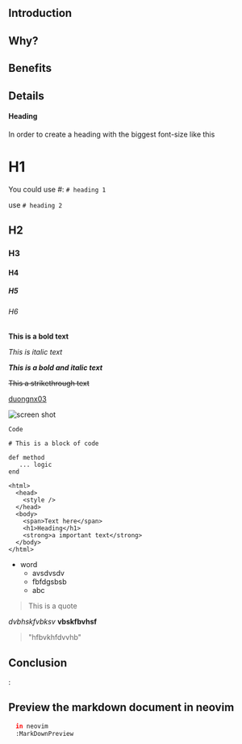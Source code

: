 ## Introduction


## Why?


## Benefits


## Details

#### Heading

In order to create a heading with the biggest font-size like this
# H1

You could use #:
`# heading 1`


use `# heading 2`
## H2


### H3
#### H4
##### H5
###### H6

**This is a bold text**

_This is italic text_

**_This is a bold and italic text_**

~~This a strikethrough text~~

[duongnx03](https://duongnx03.github.io)

![screen shot](https://web.hn.ss.bfcplatform.vn/muadienmay/content/article2/3600238661-1620532650.jpg)

`Code`

```
# This is a block of code

def method
   ... logic
end
```


    <html>
      <head>
        <style />
      </head>
      <body>
        <span>Text here</span>
        <h1>Heading</h1>
        <strong>a important text</strong>
      </body>  
    </html>


* word
  + avsdvsdv
  + fbfdgsbsb
  - abc

> This is a quote 

*dvbhskfvbksv*   __vbskfbvhsf__

> "hfbvkhfdvvhb"

## Conclusion
:


## Preview the markdown document in neovim

```bash
  in neovim
  :MarkDownPreview


```
